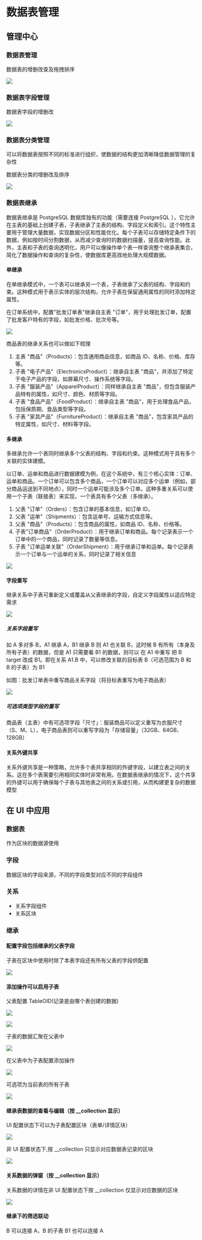 # 数据表管理

## 管理中心

### 数据表管理

数据表的增删改查及拖拽排序

![](https://static-docs.nocobase.com/a8ba0e5c00db508225f3858e5b224f7c.gif)

### 数据表字段管理

数据表字段的增删改

![](https://static-docs.nocobase.com/c692613fdfa4d3dac895257e0dc42d3c.gif)

### 数据表分类管理

可以将数据表按照不同的标准进行组织，使数据的结构更加清晰降低数据管理的复杂性

数据表分类的增删改及排序

![](https://static-docs.nocobase.com/665f120f44e1e30b9468db59bf433a59.gif)

### 数据表继承

数据表继承是 PostgreSQL 数据库独有的功能（需要连接 PostgreSQL ），它允许在主表的基础上创建子表，子表继承了主表的结构、字段定义和索引。这个特性主要用于管理大量数据，实现数据分区和性能优化。每个子表可以存储特定条件下的数据，例如按时间分割数据，从而减少查询时的数据扫描量，提高查询性能。此外，主表和子表的查询透明化，用户可以像操作单个表一样查询整个继承表集合，简化了数据操作和查询的复杂性，使数据库更高效地处理大规模数据。

#### 单继承

在单继承模式中，一个表可以继承另一个表，子表继承了父表的结构、字段和约束。这种模式用于表示实体的层次结构，允许子表在保留通用属性的同时添加特定属性。

在订单系统中，配置"批发订单表"继承自主表 "订单"，用于处理批发订单，配置了批发客户特有的字段，如批发价格、批次号等。

![](https://static-docs.nocobase.com/da9ce9ad5ef74e8c1d6a6dba85b9e6fa.gif)

商品表的继承关系也可以做如下梳理

1. 主表 "商品"（Products）：包含通用商品信息，如商品 ID、名称、价格、库存等。
2. 子表 "电子产品"（ElectronicsProduct）：继承自主表 "商品"，并添加了特定于电子产品的字段，如屏幕尺寸、操作系统等字段。
3. 子表 "服装产品"（ApparelProduct）：同样继承自主表 "商品"，但包含服装产品特有的属性，如尺寸、颜色、材质等字段。
4. 子表 "食品产品"（FoodProduct）：继承自主表 "商品"，用于处理食品产品，包括保质期、食品类型等字段。
5. 子表 "家具产品"（FurnitureProduct）：继承自主表 "商品"，包含家具产品的特定属性，如尺寸、材料等字段。

#### 多继承

多继承允许一个表同时继承多个父表的结构、字段和约束。这种模式用于具有多个关联的实体建模。

以订单、运单和商品进行数据建模为例，在这个系统中，有三个核心实体：订单、运单和商品。一个订单可以包含多个商品，一个订单可以对应多个运单（例如，部分商品运送到不同地点），同时一个运单可能涉及多个订单。这种多重关系可以使用一个子表（联接表）来实现，一个表具有多个父表（多继承）。

1. 父表 "订单"（Orders）：包含订单的基本信息，如订单 ID。
2. 父表 "运单"（Shipments）：包含运单号、运输方式信息等。
3. 父表 "商品"（Products）：包含商品的属性，如商品 ID、名称、价格等。
4. 子表"订单商品"（OrderProduct）：用于继承订单和商品。每个记录表示一个订单中的一个商品，同时记录了数量等信息。
5. 子表 "订单运单关联"（OrderShipment）：用于继承订单和运单。每个记录表示一个订单与一个运单的关系，同时记录了相关信息

![](https://static-docs.nocobase.com/d7ad16046c2214c743ade98d70f0b7fa.gif)

#### 字段重写

继承关系中子表可重新定义或覆盖从父表继承的字段，自定义字段属性以适应特定需求

![](https://static-docs.nocobase.com/2077885a406a79555b46a5acd6e8421a.gif)

##### 关系字段重写

如 A 多对多 B，A1 继承 A，B1 继承 B
则 A1 也关联 B，这时候 B 有所有（本身及所有子表）的数据，但是 A1 只需要看 B1 的数据，则可以 在 A1 中重写 把 B target 改成 B1。即在关系 A1.B 中，可以修改关联的目标表 B（可选范围为 B 和 B 的子表）为 B1

如图：批发订单表中重写商品关系字段（将目标表重写为电子商品表）

![](https://static-docs.nocobase.com/f7533bb4845b07c3ec187753a0340716.gif)

##### 可选项类型字段的重写

商品表（主表）中有可选项字段「尺寸」：服装商品可以定义重写为衣服尺寸（S、M、L），电子商品表则可以重写字段为「存储容量」（32GB、64GB、128GB）

#### 关系外键共享

关系外键共享是一种策略，允许多个表共享相同的外键字段，以建立表之间的关系。这在多个表需要引用相同实体时非常有用。在数据表继承的情况下，这个共享的外键可以用于确保每个子表与其他表之间的关系或引用，从而构建更复杂的数据模型

## 在 UI 中应用

### 数据表

作为区块的数据源使用

### 字段

数据区块的字段来源，不同的字段类型对应不同的字段组件

### 关系

- 关系字段组件
- 关系区块

### 继承

#### 配置字段包括继承的父表字段

子表在区块中使用时除了本表字段还有所有父表的字段供配置

![](https://static-docs.nocobase.com/33921f1e2367b3b4edac9450d2c1fef2.png)

#### 添加操作可以启用子表

父表配置 TableOID(记录是由哪个表创建的数据)

![](https://static-docs.nocobase.com/9bfaa4d261fd482e2473469a2f4c3250.png)

![](https://static-docs.nocobase.com/ce4d4ca099600e4a38058369a6dc38c7.gif)

子表的数据汇聚在父表中

![](https://static-docs.nocobase.com/fc4b50175aa9b7b7404895f636db8d8f.gif)

在父表中为子表配置添加操作

![](https://static-docs.nocobase.com/81ab8e1d14a0d84620e4a0b214edef5a.gif)

可选项为当前表的所有子表

![](https://static-docs.nocobase.com/c5944d8b2ac4dd5b938bf31667d34516.png)

#### 继承表数据的查看与编辑（按 \_\_collection 显示）

UI 配置状态下可以为子表配置区块（表单/详情区块）

![](https://static-docs.nocobase.com/fbadc32ae1931c711707ad5bd9a6c603.png)

非 UI 配置状态下,按 \_\_collection 只显示对应数据表记录的区块

![](https://static-docs.nocobase.com/07dc8529f7b33deb0e4aaf1a004be213.gif)

#### 关系数据的弹窗（按 \_\_collection 显示）

关系数据的详情在非 UI 配置状态下按 \_\_collection 仅显示对应数据的区块

![](https://static-docs.nocobase.com/101753398b9fd5a1013fcee833cbeec0.gif)

#### 继承下的筛选联动

B 可以连接 A，B 的子表 B1 也可以连接 A